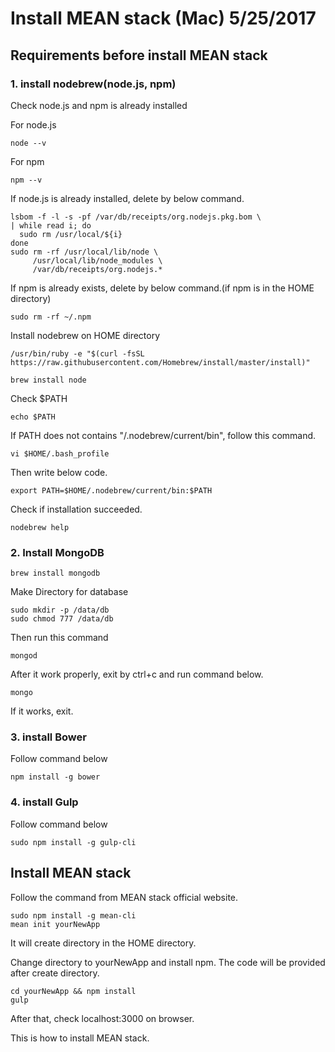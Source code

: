 # Install MEAN stack (Mac) 5/25/2017

## Requirements before install MEAN stack

### 1. install nodebrew(node.js, npm)

Check node.js and npm is already installed

For node.js
```
node --v
```
For npm
```
npm --v
```

If node.js is already installed, delete by below command.
```
lsbom -f -l -s -pf /var/db/receipts/org.nodejs.pkg.bom \
| while read i; do
  sudo rm /usr/local/${i}
done
sudo rm -rf /usr/local/lib/node \
     /usr/local/lib/node_modules \
     /var/db/receipts/org.nodejs.*
```
If npm is already exists, delete by below command.(if npm is in the HOME directory)
```
sudo rm -rf ~/.npm
```

Install nodebrew on HOME directory

```
/usr/bin/ruby -e "$(curl -fsSL https://raw.githubusercontent.com/Homebrew/install/master/install)"
```
```
brew install node
```
Check $PATH

```
echo $PATH
```

If PATH does not contains "/.nodebrew/current/bin", follow this command.

```
vi $HOME/.bash_profile
```
Then write below code.
```
export PATH=$HOME/.nodebrew/current/bin:$PATH
```

Check if installation succeeded.

```
nodebrew help
```

### 2. Install MongoDB

```
brew install mongodb
```
Make Directory for database
```
sudo mkdir -p /data/db
sudo chmod 777 /data/db
```
Then run this command
```
mongod
```
After it work properly, exit by ctrl+c and run command below.
```
mongo
```
If it works, exit.

### 3. install Bower
Follow command below
```
npm install -g bower
```
### 4. install Gulp
Follow command below
```
sudo npm install -g gulp-cli
```
## Install MEAN stack
Follow the command from MEAN stack official website.
```
sudo npm install -g mean-cli
mean init yourNewApp
```
It will create directory in the HOME directory.

Change directory to yourNewApp and install npm. The code will be provided after create directory.
```
cd yourNewApp && npm install
gulp
```
After that, check localhost:3000 on browser.

This is how to install MEAN stack.






